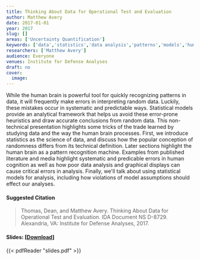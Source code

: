```yaml
---
title: Thinking About Data for Operational Test and Evaluation
author: Matthew Avery
date: 2017-01-01
year: 2017
slug: []
areas: ['Uncertainty Quantification']
keywords: ['data','statistics','data analysis','patterns','models','human cognition']
researchers: ['Matthew Avery']
audience: Everyone
venues: Institute for Defense Analyses
draft: no
cover:
  image: 
---
```




While the human brain is powerful tool for quickly recognizing patterns in data, it will frequently make errors in interpreting random data. Luckily, these mistakes occur in systematic and predictable ways. Statistical models provide an analytical framework that helps us avoid these error-prone heuristics and draw accurate conclusions from random data. This non-technical presentation highlights some tricks of the trade learned by studying data and the way the human brain processes. First, we introduce statistics as the science of data, and discuss how the popular conception of randomness differs from its technical definition. Later sections highlight the human brain as a pattern recognition machine. Examples from published literature and media highlight systematic and predicable errors in human cognition as well as how poor data analysis and graphical displays can cause critical errors in analysis. Finally, we'll talk about using statistical models for analysis, including how violations of model assumptions should effect our analyses.

#### Suggested Citation
> Thomas, Dean, and Matthew Avery. Thinking About Data for Operational Test and Evaluation. IDA Document NS D-8729. Alexandria, VA: Institute for Defense Analyses, 2017.

#### Slides: [[Download](slides.pdf)]
{{< pdfReader "slides.pdf" >}}




